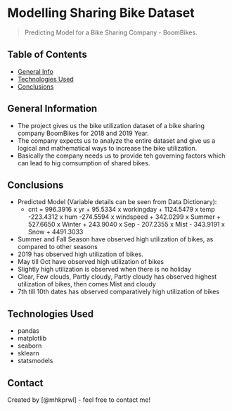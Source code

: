# Modelling Sharing Bike Dataset
> Predicting Model for a Bike Sharing Company - BoomBikes.


## Table of Contents
 *  [General Info](#general-information)
 *  [Technologies Used](#technologies-used)
 *  [Conclusions](#conclusions)

<!-- You can include any other section that is pertinent to your problem -->

## General Information
- The project gives us the bike utilization dataset of a bike sharing company BoomBikes for 2018 and 2019 Year.
- The company expects us to analyze the entire dataset and give us a logical and mathematical ways to increase the bike utilization.
- Basically the company needs us to provide teh governing factors which can lead to hig comsumption of shared bikes. 

<!-- You don't have to answer all the questions - just the ones relevant to your project. -->

## Conclusions
- Predicted Model (Variable details can be seen from Data Dictionary):
    -   cnt = 996.3916 x yr + 95.5334 x workingday + 1124.5479 x temp -223.4312 x hum -274.5594 x windspeed + 342.0299 x Summer + 527.6650 x Winter + 243.9040 x Sep - 207.2355 x  Mist - 343.9191 x Snow + 4491.3033
- Summer and Fall Season have observed high utilization of bikes, as compared to other seasons
- 2019 has observed high utilization of bikes.
- May till Oct have observed high utilization of bikes
- Slightly high utilization is observed when there is no holiday
- Clear, Few clouds, Partly cloudy, Partly cloudy has observed highest utilization of bikes, then comes Mist and cloudy
-  7th till 10th dates has observed comparatively high utilization of bikes


<!-- You don't have to answer all the questions - just the ones relevant to your project. -->


## Technologies Used
- pandas
- matplotlib
- seaborn
- sklearn
- statsmodels


<!-- As the libraries versions keep on changing, it is recommended to mention the version of library used in this project -->

## Contact
Created by [@mhkprwl] - feel free to contact me!


<!-- Optional -->
<!-- ## License -->
<!-- This project is open source and available under the [... License](). -->

<!-- You don't have to include all sections - just the one's relevant to your project -->
